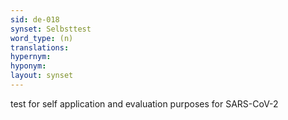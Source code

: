 ```yaml
---
sid: de-018
synset: Selbsttest
word_type: (n)
translations: 
hypernym: 
hyponym: 
layout: synset
---
```

test for self application and evaluation purposes for SARS-CoV-2